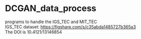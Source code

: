 # DCGAN_data_process   
programs to handle the IGS_TEC and MIT_TEC   
IGS_TEC dataset: https://figshare.com/s/c35abda1485727b365a3   
The DOI is 10.4121/13146854
